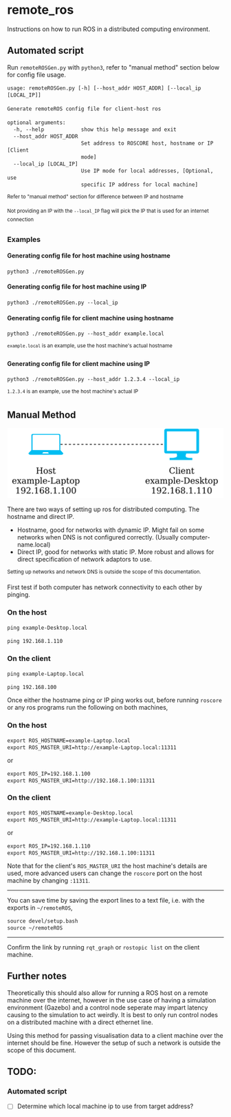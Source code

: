 # remote_ros
Instructions on how to run ROS in a distributed computing environment.

## Automated script
Run `remoteROSGen.py` with `python3`, refer to "manual method" section below for config file usage.
```
usage: remoteROSGen.py [-h] [--host_addr HOST_ADDR] [--local_ip [LOCAL_IP]]

Generate remoteROS config file for client-host ros

optional arguments:
  -h, --help            show this help message and exit
  --host_addr HOST_ADDR
                        Set address to ROSCORE host, hostname or IP [Client
                        mode]
  --local_ip [LOCAL_IP]
                        Use IP mode for local addresses, [Optional, use
                        specific IP address for local machine]
```
<sup>Refer to "manual method" section for difference between IP and hostname</sup>

<sup>Not providing an IP with the `--local_IP` flag will pick the IP that is used for an internet connection</sup>

### Examples
#### Generating config file for host machine using hostname

`python3 ./remoteROSGen.py`

#### Generating config file for host machine using IP

`python3 ./remoteROSGen.py --local_ip`

#### Generating config file for client machine using hostname

`python3 ./remoteROSGen.py --host_addr example.local`

<sup>`example.local` is an example, use the host machine's actual hostname</sup>

#### Generating config file for client machine using IP

`python3 ./remoteROSGen.py --host_addr 1.2.3.4 --local_ip`

<sup>`1.2.3.4` is an example, use the host machine's actual IP</sup>

## Manual Method
![Diagram](./diagram.png)

There are two ways of setting up ros for distributed computing. The hostname and direct IP.
 - Hostname, good for networks with dynamic IP. Might fail on some networks when DNS is not configured correctly. (Usually computer-name.local)
 - Direct IP, good for networks with static IP. More robust and allows for direct specification of network adaptors to use.

<sup>Setting up networks and network DNS is outside the scope of this documentation.</sup>

First test if both computer has network connectivity to each other by pinging.

### On the host
```ping example-Desktop.local```

```ping 192.168.1.110```

### On the client
```ping example-Laptop.local```

```ping 192.168.100```

Once either the hostname ping or IP ping works out, before running `roscore` or any ros programs run the following on both machines,

### On the host
```
export ROS_HOSTNAME=example-Laptop.local
export ROS_MASTER_URI=http://example-Laptop.local:11311
```
or
```
export ROS_IP=192.168.1.100
export ROS_MASTER_URI=http://192.168.1.100:11311
```

### On the client
```
export ROS_HOSTNAME=example-Desktop.local
export ROS_MASTER_URI=http://example-Laptop.local:11311
```
or
```
export ROS_IP=192.168.1.110
export ROS_MASTER_URI=http://192.168.1.100:11311
```

Note that for the client's `ROS_MASTER_URI` the host machine's details are used, more advanced users can change the `roscore` port on the host machine by changing `:11311`.

---

You can save time by saving the export lines to a text file, i.e. with the exports in `~/remoteROS`,

```
source devel/setup.bash
source ~/remoteROS
```

---

Confirm the link by running `rqt_graph` or `rostopic list` on the client machine.

## Further notes
Theoretically this should also allow for running a ROS host on a remote machine over the internet, however in the use case of having a simulation environment (Gazebo) and a control node seperate may impart latency causing to the simulation to act weirdly. It is best to only run control nodes on a distributed machine with a direct ethernet line.

Using this method for passing visualisation data to a client machine over the internet should be fine. However the setup of such a network is outside the scope of this document.

## TODO:
### Automated script
 - [ ] Determine which local machine ip to use from target address?